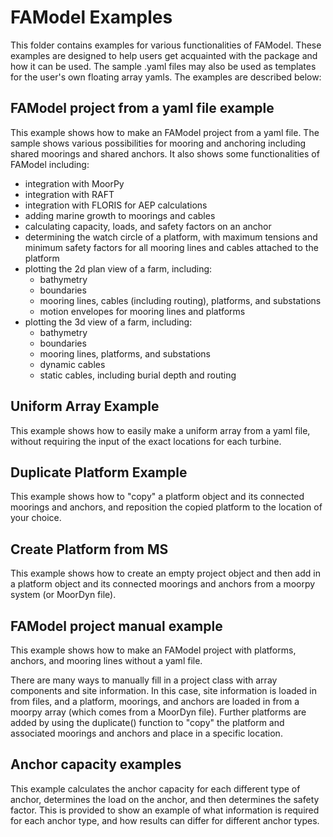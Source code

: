 # FAModel Examples

This folder contains examples for various functionalities of FAModel.
These examples are designed to help users get acquainted with the package and how it can be used.
The sample .yaml files may also be used as templates for the user's own floating array yamls.
The examples are described below:

## FAModel project from a yaml file example
This example shows how to make an FAModel project from a yaml file. The sample shows various possibilities for mooring and anchoring including shared moorings and shared anchors. It also shows some functionalities of FAModel including:
- integration with MoorPy
- integration with RAFT
- integration with FLORIS for AEP calculations
- adding marine growth to moorings and cables
- calculating capacity, loads, and safety factors on an anchor
- determining the watch circle of a platform, with maximum tensions and minimum safety factors for all mooring lines and cables attached to the platform
- plotting the 2d plan view of a farm, including: 
    - bathymetry
    - boundaries 
    - mooring lines, cables (including routing), platforms, and substations
    - motion envelopes for mooring lines and platforms
- plotting the 3d view of a farm, including: 
    - bathymetry
    - boundaries
    - mooring lines, platforms, and substations
    - dynamic cables
    - static cables, including burial depth and routing


## Uniform Array Example
This example shows how to easily make a uniform array from a yaml file, without requiring the input of the exact locations for each turbine. 

## Duplicate Platform Example
This example shows how to "copy" a platform object and its connected moorings and anchors, and reposition the copied platform to the location of your choice.

## Create Platform from MS
This example shows how to create an empty project object and then add in a platform object and its connected moorings and anchors from a moorpy system (or MoorDyn file).

## FAModel project manual example
This example shows how to make an FAModel project with platforms, anchors, and mooring lines without a yaml file. 

There are many ways to manually fill in a project class with array components and site information.
In this case, site information is loaded in from files, and a platform, moorings, and anchors are loaded in from a moorpy array (which comes from a MoorDyn file). Further platforms are added by using the duplicate() function to "copy" the platform and associated moorings and anchors and place in a specific location.

## Anchor capacity examples
This example calculates the anchor capacity for each different type of anchor, determines the load on the anchor, and then determines the safety factor. 
This is provided to show an example of what information is required for each anchor type, and how results can differ for different anchor types.